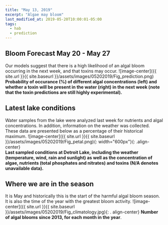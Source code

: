 ```yaml
---
title: "May 13, 2019"
excerpt: "Algae may bloom"
last_modified_at: 2019-05-20T10:00:01-05:00
tags: 
  - hab
  - prediction
---
```

## Bloom Forecast May 20 - May 27
Our models suggest that there is a high likelihood of an algal bloom occurring in the next week, and that toxins may occur.
![image-center]({{ site.url }}{{ site.baseurl }}/assets/images/05202019/Fig_prediction.png)
__Probability of occurance (%) of different algal concentrations (left) and whether a toxin will be  present in the water (right) in the next week (note that the toxin predictions are still highly      experimental).__

## Latest lake conditions
Water samples from the lake were analyzed last week for nutrients and algal concentrations. In       addition, information on the weather was collected. These data are presented below as a percentage   of their historical maximum.
![image-center]({{ site.url }}{{ site.baseurl }}/assets/images/05202019/Fig_petal.png){:             width="600px"}{: .align-center}
<br clear="all" />
__Last sampled conditions at Detroit Lake, including the weather (temperature, wind, rain and        sunlight) as well as the concentration of algae, nutrients (total phosphates and nitrates) and       toxins (N/A denotes unavailable data).__

## Where we are in the season
It is May and historically this is the start of the harmful algal bloom season. It is also the time  of the year with the greatest bloom activity.
![image-center]({{ site.url }}{{ site.baseurl }}/assets/images/05202019/Fig_climatology.jpg){: .     align-center}
__Number of algal blooms since 2013, for each month in the year__.
